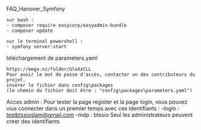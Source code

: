 
FAQ_Hanover_Symfony

    sur bash :
    - composer require easycorp/easyadmin-bundle
    - composer update
    
    sur le terminal powershell :
    - symfony server:start

téléchargement de parameters.yaml

    https://mega.nz/folder/GloXxCLL
    Pour avoir le mot de passe d'accès, contacter un des contributeurs du projet.
    insérer le fichier dans config\packages
    (le chemin du fichier doit être : "config\packages\parameters.yaml")
    
Acces admin : 
     Pour tester la page register et la page login, vous pouvez vius connecter dans un premier temps avec ces identifiants : 
     -login : testbtssioslam@gmail.com
     -mdp : btssio
Seul les administrateurs peuvent creer des identifiants
    
